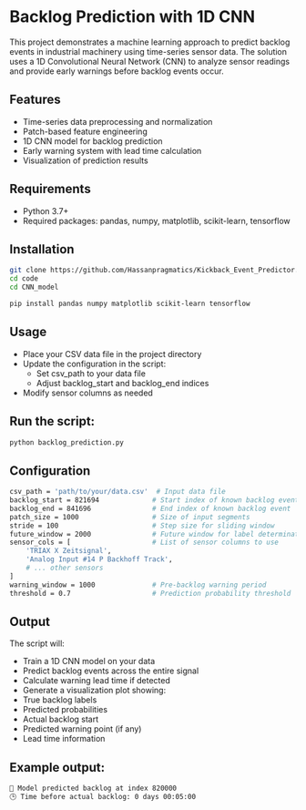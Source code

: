 # Backlog Prediction with 1D CNN

This project demonstrates a machine learning approach to predict backlog events in industrial machinery using time-series sensor data. The solution uses a 1D Convolutional Neural Network (CNN) to analyze sensor readings and provide early warnings before backlog events occur.

## Features
- Time-series data preprocessing and normalization
- Patch-based feature engineering
- 1D CNN model for backlog prediction
- Early warning system with lead time calculation
- Visualization of prediction results

## Requirements
- Python 3.7+
- Required packages: pandas, numpy, matplotlib, scikit-learn, tensorflow

## Installation
```bash
git clone https://github.com/Hassanpragmatics/Kickback_Event_Predictor.git
cd code
cd CNN_model

pip install pandas numpy matplotlib scikit-learn tensorflow
```

## Usage
- Place your CSV data file in the project directory
- Update the configuration in the script:
  - Set csv_path to your data file
  - Adjust backlog_start and backlog_end indices
- Modify sensor columns as needed

## Run the script:
```bash
python backlog_prediction.py
```
## Configuration
```bash
csv_path = 'path/to/your/data.csv'  # Input data file
backlog_start = 821694             # Start index of known backlog event
backlog_end = 841696               # End index of known backlog event
patch_size = 1000                  # Size of input segments
stride = 100                       # Step size for sliding window
future_window = 2000               # Future window for label determination
sensor_cols = [                    # List of sensor columns to use
    'TRIAX X Zeitsignal',
    'Analog Input #14 P Backhoff Track',
    # ... other sensors
]
warning_window = 1000              # Pre-backlog warning period
threshold = 0.7                    # Prediction probability threshold
```

## Output
The script will:

- Train a 1D CNN model on your data
- Predict backlog events across the entire signal
- Calculate warning lead time if detected
- Generate a visualization plot showing:
- True backlog labels
- Predicted probabilities
- Actual backlog start
- Predicted warning point (if any)
- Lead time information

## Example output:
```bash
🚨 Model predicted backlog at index 820000
🕒 Time before actual backlog: 0 days 00:05:00
```

